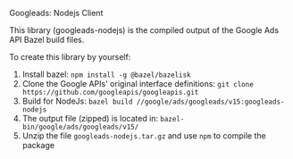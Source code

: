 Googleads: Nodejs Client

This library (googleads-nodejs) is the compiled output of the Google Ads API Bazel build files.

To create this library by yourself:

1. Install bazel: `npm install -g @bazel/bazelisk`
2. Clone the Google APIs' original interface definitions: `git clone https://github.com/googleapis/googleapis.git`
3. Build for NodeJs: `bazel build //google/ads/googleads/v15:googleads-nodejs`
4. The output file (zipped) is located in: `bazel-bin/google/ads/googleads/v15/`
5. Unzip the file `googleads-nodejs.tar.gz` and use `npm` to compile the package